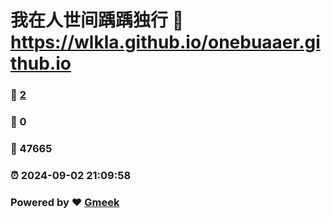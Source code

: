 # 我在人世间踽踽独行 :link: https://wlkla.github.io/onebuaaer.github.io 
### :page_facing_up: [2](https://wlkla.github.io/onebuaaer.github.io/tag.html) 
### :speech_balloon: 0 
### :hibiscus: 47665 
### :alarm_clock: 2024-09-02 21:09:58 
### Powered by :heart: [Gmeek](https://github.com/Meekdai/Gmeek)
